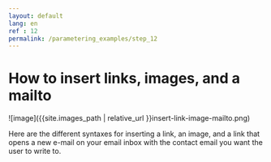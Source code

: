 ```yaml
---
layout: default
lang: en
ref : 12
permalink: /parametering_examples/step_12
---
```

# How to insert links, images, and a mailto 


![image]({{site.images_path | relative_url }}insert-link-image-mailto.png)



Here are the different syntaxes for inserting a link, an image, and a link that opens a new e-mail on your email inbox with the contact email you want the user to write to.